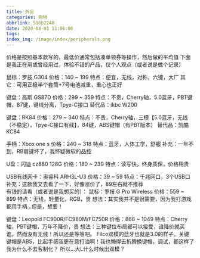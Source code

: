 ```yaml
---
title: 外设
categories: 购物
abbrlink: 516b2248
date: 2020-08-01 11:06:00
tags:
index_img: /image/index/peripherals.png
---
```

价格是按照基本款写的，最低价通常包括凑单领券等操作，然后做的平均值
下面是我正在用或曾经用过，体验不错的产品，仅个人观点（或者说是做个记录）

鼠标：罗技 G304 
价格：140 ~ 199
特点：便宜，无线，对称，六键，大厂
其它：可用正极半个套筒+7号电池减重，重心也正好

键盘：高斯 GS87D
价格：299 ~ 359
特点：不贵，Cherry轴，5.0蓝牙，PBT键帽，87键，键线分离，Tpye-C接口
替代品：ikbc W200

键盘：RK84
价格：279 ~ 340
特点：不贵，Cherry轴，三模【5.0蓝牙，无线（不稳定），Tpye-C接口有线】，84键，ABS键帽（有PBT版本）
替代品：凯酷 KC84

手柄：Xbox one s
价格：240 ~ 318
特点：蓝牙，人体工学，舒服
补充：一年不到，RB肩键坏了，我怀疑微软的品控

U盘：闪迪 cz880 128G
价格：180 ~ 239
特点：读写快，终身质保，价格稍贵

USB有线网卡：奥睿科 ARH3L-U3
价格：39 ~ 59
特点：千兆网口，3个USB口
补充：这款我又去看了一下，好像涨价了，89左右就不推荐
<br>
有钱的请看（或者说是我想买的）：
鼠标：罗技 G Pro Wireless
价格：559 ~ 899
特点：无线，轻量化，RGB，贵
想法：其实我并不是很需要，因为我打游戏都用手柄...但是，想要！

键盘：Leopold FC900R/FC980M/FC750R
价格：868 ~ 1049
特点：Cherry轴，PBT键帽，万年不降价，贵
想法：三种键位布局都可以接受，谁降价就买谁。然而没有无线！所以还是等等吧。
Filco双模的蓝牙也就是3.0的样子。关键键帽是ABS，比起手感我更在意打油啊！我也懒得去折腾换键帽，调试，都这样了我为什么不去客制化？
所以...大L什么时候出双模？

